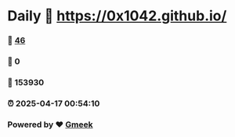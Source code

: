 # Daily :link: https://0x1042.github.io/ 
### :page_facing_up: [46](https://0x1042.github.io//tag.html) 
### :speech_balloon: 0 
### :hibiscus: 153930 
### :alarm_clock: 2025-04-17 00:54:10 
### Powered by :heart: [Gmeek](https://github.com/Meekdai/Gmeek)
